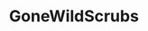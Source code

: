 ---
title: GoneWildScrubs
crosslinks:
- gonewild
- BiggerThanYouThought
- Amaimono
- Hotwife
- PreggoPorn
- RealGirls
- Hot_Milf
---